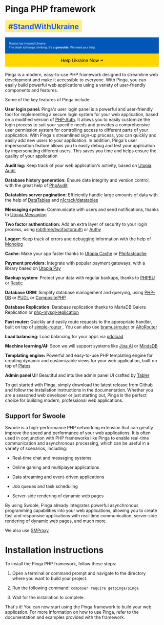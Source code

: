 # Pinga PHP framework

[![StandWithUkraine](https://raw.githubusercontent.com/vshymanskyy/StandWithUkraine/main/badges/StandWithUkraine.svg)](https://github.com/vshymanskyy/StandWithUkraine/blob/main/docs/README.md)

[![SWUbanner](https://raw.githubusercontent.com/vshymanskyy/StandWithUkraine/main/banner2-direct.svg)](https://github.com/vshymanskyy/StandWithUkraine/blob/main/docs/README.md)

Pinga is a modern, easy-to-use PHP framework designed to streamline web development and make it accessible to everyone. With Pinga, you can easily build powerful web applications using a variety of user-friendly components and features.

Some of the key features of Pinga include:

**User login panel:** Pinga's user login panel is a powerful and user-friendly tool for implementing a secure login system for your web application, based on a modified version of [PHP-Auth](https://github.com/delight-im/PHP-Auth). It allows you to easily customize the login process to suit your specific needs and provides a comprehensive user permission system for controlling access to different parts of your application. With Pinga's streamlined sign-up process, you can quickly and easily add new users to your application. In addition, Pinga's user impersonation feature allows you to easily debug and test your application by impersonating different users. This saves you time and helps ensure the quality of your application

**Audit log:** Keep track of your web application's activity, based on [Utopia Audit](https://github.com/utopia-php/audit)

**Database history generation:** Ensure data integrity and version control, with the great help of [PhpAudit](https://github.com/SetBased/php-audit)

**Datatables server pagination:** Efficiently handle large amounts of data with the help of [DataTables](https://datatables.net/) and [n1crack/datatables](https://github.com/n1crack/datatables)

**Messaging system:** Communicate with users and send notifications, thanks to [Utopia Messaging](https://github.com/utopia-php/messaging)

**Two factor authentication:** Add an extra layer of security to your login process, using [robthree/twofactorauth](https://github.com/robthree/twofactorauth) or [Authy](https://github.com/rinvex/authy)

**Logger:** Keep track of errors and debugging information with the help of [Monolog](https://github.com/Seldaek/monolog)

**Cache:** Make your app faster thanks to [Utopia Cache](https://github.com/utopia-php/cache) or [Phpfastcache](https://www.phpfastcache.com/)

**Payment providers:** Integrate with popular payment gateways, with a library based on [Utopia Pay](https://github.com/utopia-php/pay)

**Backup system:** Protect your data with regular backups, thanks to [PHPBU](https://phpbu.de/) or [Restic](https://restic.net/)

**Database ORM:** Simplify database management and querying, using [PHP-DB](https://github.com/delight-im/PHP-DB) or [PUDL](https://pudl.dev/) or [CompositePHP](https://github.com/compositephp/db)

**Database Replication:** Database replication thanks to MariaDB Galera Replication or [php-mysql-replication](https://github.com/Gemini-D/php-mysql-replication)

**Fast router:** Quickly and easily route requests to the appropriate handler, built on top of [simple-router
](https://github.com/skipperbent/simple-php-router). You can also use [bramus/router](https://github.com/bramus/router) or [AltoRouter](https://altorouter.com/)

**Load balancing:** Load balancing for your apps via [pdoload](https://github.com/gonzie/pdoload)

**Machine learning/AI:** Soon we will support systems like [Jina AI](https://jina.ai/) or [MindsDB](https://mindsdb.com/)

**Templating engine:** Powerful and easy-to-use PHP templating engine for creating dynamic and customizable views for your web application, built on top of [Plates](https://github.com/thephpleague/plates)

**Admin panel UI:** Beautiful and intuitive admin panel UI crafted by [Tabler](https://tabler.io/)

To get started with Pinga, simply download the latest release from Github and follow the installation instructions in the documentation. Whether you are a seasoned web developer or just starting out, Pinga is the perfect choice for building modern, professional web applications.

## Support for Swoole

Swoole is a high-performance PHP networking extension that can greatly improve the speed and performance of your web applications. It is often used in conjunction with PHP frameworks like Pinga to enable real-time communication and asynchronous processing, which can be useful in a variety of scenarios, including:

* Real-time chat and messaging systems

* Online gaming and multiplayer applications

* Data streaming and event-driven applications

* Job queues and task scheduling

* Server-side rendering of dynamic web pages

By using Swoole, Pinga already integrates powerful asynchronous programming capabilities into your web applications, allowing you to create fast and responsive applications with real-time communication, server-side rendering of dynamic web pages, and much more.

We also use [SMProxy](https://github.com/louislivi/SMProxy)

# Installation instructions

To install the Pinga PHP framework, follow these steps:

1. Open a terminal or command prompt and navigate to the directory where you want to build your project.

2. Run the following command: ```composer require getpinga/pinga```

3. Wait for the installation to complete.

That's it! You can now start using the Pinga framework to build your web application. For more information on how to use Pinga, refer to the documentation and examples provided with the framework.
